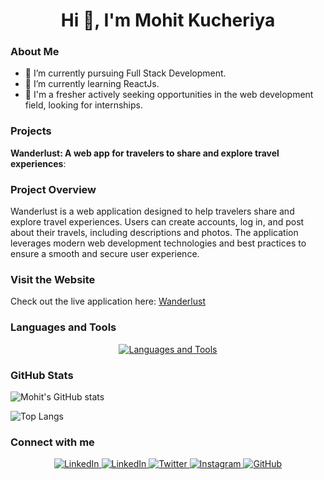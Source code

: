 <h1 align="center">Hi 👋, I'm Mohit Kucheriya</h1>

### About Me

- 🔭 I’m currently pursuing Full Stack Development.
- 🌱 I’m currently learning ReactJs.
- 💼 I'm a fresher actively seeking opportunities in the web development field, looking for internships.

### Projects

 **Wanderlust: A web app for travelers to share and explore travel experiences**:
 ### Project Overview

Wanderlust is a web application designed to help travelers share and explore travel experiences. Users can create accounts, log in, and post about their travels, including descriptions and photos. The application leverages modern web development technologies and best practices to ensure a smooth and secure user experience.

### Visit the Website

Check out the live application here: [Wanderlust](https://wanderlust-srtn.onrender.com/listings)

### Languages and Tools

<p align="center">
  <a href="https://skillicons.dev">
    <img src="https://skillicons.dev/icons?i=html,css,bootstrap,js,express,nodejs,mongodb,react,redux,git,github" alt="Languages and Tools"/>
  </a>
</p>

### GitHub Stats

![Mohit's GitHub stats](https://github-readme-stats.vercel.app/api?username=Mohit-Kucheriya&show_icons=true&theme=dark)
<br/>

![Top Langs](https://github-readme-stats.vercel.app/api/top-langs/?username=Mohit-Kucheriya&theme=dark)

 ### Connect with me

<p align="center">
    <a href="mailto:kucheriyamohit@gmail.com">
     <img src="https://skillicons.dev/icons?i=gmail" alt="LinkedIn"/>
  </a>
  <a href="https://www.linkedin.com/in/mohit-kucheriya-77998924a/">
     <img src="https://skillicons.dev/icons?i=linkedin" alt="LinkedIn"/>
  </a>
  <a href="https://x.com/MohitKucheriya">
     <img src="https://skillicons.dev/icons?i=twitter" alt="Twitter"/>
  </a>
  <a href="https://www.instagram.com/pisuuu_4022/?next=%2F">
    <img src="https://skillicons.dev/icons?i=instagram" alt="Instagram"/>
  </a>
  <a href="https://github.com/Mohit-Kucheriya">
    <img src="https://skillicons.dev/icons?i=github" alt="GitHub"/>
  </a>  
</p>









